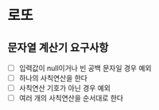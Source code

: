 # 로또

## 문자열 계산기 요구사항

- [ ] 입력값이 null이거나 빈 공백 문자일 경우 예외
- [ ] 하나의 사칙연산을 한다
- [ ] 사칙연산 기호가 아닌 경우 예외
- [ ] 여러 개의 사칙연산을 순서대로 한다
